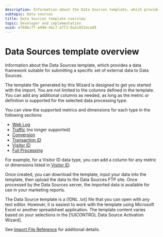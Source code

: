 ```yaml
---
description: Information about the Data Sources template, which provides a data framework suitable for submitting a specific set of external data to Data Sources.
subtopic: Data sources
title: Data Sources template overview
topic: Developer and implementation
uuid: e768bcff-a996-44c7-a7f2-9a2c651ecad9
---
```


# Data Sources template overview

Information about the Data Sources template, which provides a data framework suitable for submitting a specific set of external data to Data Sources.

The template file generated by this Wizard is designed to get you started with the import. You are not limited to the columns defined in the template. You can add any additional columns as needed, as long as the metric or definition is supported for the selected data processing type.

You can view the supported metrics and dimensions for each type in the following sections:

* [Web Log](/help/import/c-data-sources/c-datasrc-types/datasrc-web-log.md) 
* [Traffic](/help/import/c-data-sources/c-datasrc-types/datasrc-traffic.md) (no longer supported) 
* [Conversion](/help/import/c-data-sources/c-datasrc-types/datasrc-conversion.md) 
* [Transaction ID](/help/import/c-data-sources/c-datasrc-types/datasrc-transactionid.md) 
* [Visitor ID](/help/import/c-data-sources/c-datasrc-types/datasrc-visitorid.md) 
* [Full Processing](/help/import/c-data-sources/c-datasrc-types/datasrc-full-processing.md)

For example, for a Visitor ID data type, you can add a column for any metric or dimensions listed in [Visitor ID](/help/import/c-data-sources/c-datasrc-types/datasrc-visitorid.md).

Once created, you can download the template, input your data into the template, then upload the data to the Data Sources FTP site. Once processed by the Data Sources server, the imported data is available for use in your marketing reports.

The Data Source template is a [!DNL .txt] file that you can open with any text editor. However, it is easiest to work with the template using Microsoft Excel or another spreadsheet application. The template content varies based on your selections in the [!UICONTROL Data Source Activation Wizard].

See [Import File Reference](/help/import/c-data-sources/datasrc-template/datasrc-import-file-reference.md) for additional details.
